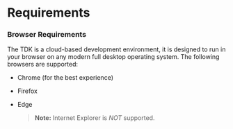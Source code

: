 # Requirements

### Browser Requirements

The TDK is a cloud-based development environment, it is designed to run in your browser on any modern full desktop operating system. The following browsers are supported:

- Chrome (for the best experience)
- Firefox
- Edge

  > **Note:** Internet Explorer is _NOT_ supported.
